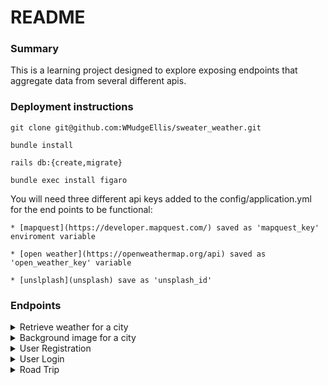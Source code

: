 # README

### Summary

This is a learning project designed to explore exposing endpoints that aggregate data from several different apis.


### Deployment instructions

  ```
  git clone git@github.com:WMudgeEllis/sweater_weather.git

  bundle install

  rails db:{create,migrate}

  bundle exec install figaro

  ```

  You will need three different api keys added to the config/application.yml for the end points to be functional:

    * [mapquest](https://developer.mapquest.com/) saved as 'mapquest_key' enviroment variable

    * [open weather](https://openweathermap.org/api) saved as 'open_weather_key' variable

    * [unslplash](unsplash) save as 'unsplash_id'


### Endpoints

<details>
  <summary> Retrieve weather for a city </summary>

  * Method: GET

  * Endpoint: api/v1/forcast

  * Parameters: only accepts location as a string. Example request:

  * api/v1/forcast?location=denver,co

```
{
  "data": {
      "id": null,
      "type": "forecast",
      "attributes": {
          "current_weather": {
              "datetime": "2021-11-16T13:20:31.000-07:00",
              "sunrise": "2021-11-16T06:46:09.000-07:00",
              "sunset": "2021-11-16T16:43:41.000-07:00",
              "temperature": 69.78,
              "feels_like": 67.12,
              "humidity": 14,
              "uvi": 1.91,
              "visibility": 10000,
              "conditions": "overcast clouds",
              "icon": "04d"
          },
          "daily_weather": [
              {
                  "date": "2021-11-16",
                  "sunrise": "2021-11-16T06:46:09.000-07:00",
                  "sunset": "2021-11-16T16:43:41.000-07:00",
                  "max_temp": 69.78,
                  "min_temp": 46.8,
                  "conditions": "overcast clouds",
                  "icon": "04d"
              },
              {
                  "date": "2021-11-17",
                  "sunrise": "2021-11-17T06:47:17.000-07:00",
                  "sunset": "2021-11-17T16:42:57.000-07:00",
                  "max_temp": 42.98,
                  "min_temp": 34.63,
                  "conditions": "broken clouds",
                  "icon": "04d"
              },
              {
                  "date": "2021-11-18",
                  "sunrise": "2021-11-18T06:48:26.000-07:00",
                  "sunset": "2021-11-18T16:42:16.000-07:00",
                  "max_temp": 49.24,
                  "min_temp": 32.27,
                  "conditions": "clear sky",
                  "icon": "01d"
              },
              {
                  "date": "2021-11-19",
                  "sunrise": "2021-11-19T06:49:34.000-07:00",
                  "sunset": "2021-11-19T16:41:36.000-07:00",
                  "max_temp": 61.65,
                  "min_temp": 43.93,
                  "conditions": "overcast clouds",
                  "icon": "04d"
              },
              {
                  "date": "2021-11-20",
                  "sunrise": "2021-11-20T06:50:41.000-07:00",
                  "sunset": "2021-11-20T16:40:58.000-07:00",
                  "max_temp": 58.75,
                  "min_temp": 44.8,
                  "conditions": "overcast clouds",
                  "icon": "04d"
              }
          ],
          "hourly_weather": [
              {
                  "time": "13:00",
                  "temperature": 69.78,
                  "conditions": "overcast clouds",
                  "icon": "04d"
              },
              {
                  "time": "14:00",
                  "temperature": 69.44,
                  "conditions": "overcast clouds",
                  "icon": "04d"
              },
              {
                  "time": "15:00",
                  "temperature": 68.38,
                  "conditions": "overcast clouds",
                  "icon": "04d"
              },
              {
                  "time": "16:00",
                  "temperature": 66.18,
                  "conditions": "overcast clouds",
                  "icon": "04d"
              },
              {
                  "time": "17:00",
                  "temperature": 62.47,
                  "conditions": "overcast clouds",
                  "icon": "04n"
              },
              {
                  "time": "18:00",
                  "temperature": 58.68,
                  "conditions": "overcast clouds",
                  "icon": "04n"
              },
              {
                  "time": "19:00",
                  "temperature": 57.15,
                  "conditions": "broken clouds",
                  "icon": "04n"
              },
              {
                  "time": "20:00",
                  "temperature": 55.26,
                  "conditions": "scattered clouds",
                  "icon": "03n"
              }
          ]
      }
  }
}
```  
</details>

<details>
  <summary> Background image for a city </summary>

  * Permissions: any image that is presented must say the source (unsplash.com), give the photographer credit, and link to the author's unsplash portfolio. More information can be found [here](https://help.unsplash.com/en/articles/2511315-guideline-attribution)

  * method: GET

  * Endpoint: api/v1/backgrounds

  * Parameters: only accepts location as a string. Example request:

  * /api/v1/backgrounds?location=denver,co

  ```
  {
    "data": {
        "type": "image",
        "id": null,
        "attributes": {
            "location": "denver,co",
            "image_url": "https://images.unsplash.com/photo-1634507307799-ace9b49840b7?crop=entropy&cs=srgb&fm=jpg&ixid=MnwyNzU0MjV8MHwxfHNlYXJjaHwxfHxkZW52ZXIlMkNjb3xlbnwwfHx8fDE2MzcwODUwNjc&ixlib=rb-1.2.1&q=85",
            "credit": {
                "source": "unsplash.com",
                "photographer": "Dillon Wanner",
                "photographer_portfolio": "https://dillydally.myportfolio.com"
            }
        }
    }
  }

  ```

</details>


<details>
  <summary> User Registration </summary>

  * method: POST

  * Endpoint: api/v1/users

  * Parameters: No parameters, must include the following in the body of the request:

  ```
  {
    "email": "whatever@example.com",
    "password": "password",
    "password_confirmation": "password"
  }
  ```

  * Example response:

  ```
  {
      "data": {
          "type": "users",
          "id": "3",
          "attributes": {
              "email": "whatever@example.com",
              "api_key": "c66eefa19f1d0dfef2e2cf9a7e34e5a9"
          }
      }
  }
  ```

</details>


<details>
  <summary> User Login </summary>

  * method: POST

  * Endpoint: api/v1/sessions

  * Parameters: No parameters, must include the following in the body of the request:

  ```
  {
    "email": "whatever@example.com",
    "password": "password"
  }
  ```

  * Example response:

  ```
  {
      "data": {
          "type": "users",
          "id": "2",
          "attributes": {
              "email": "whatever@example.com",
              "api_key": "534d5f259d937d75a77dbecec01e3d32"
          }
      }
  }
  ```

</details>

<details>
  <summary> Road Trip </summary>

  * method: POST

  * Endpoint: api/v1/road_trip

  * Parameters: No parameters, must include the following in the body of the request:

  ```
  {
      "origin": "Denver,CO",
      "destination": "Pueblo,CO",
      "api_key": "534d5f259d937d75a77dbecec01e3d32"
  }
  ```

  * All are required. Api key must be a valid key.

  * Example response:

  ```
  {
      "data": {
          "id": null,
          "type": "road_trip",
          "attributes": {
              "start_city": "Denver,CO",
              "end_city": "Pueblo,CO",
              "travel_time": "01:45:23",
              "weather_at_eta": {
                  "temperature": 71.76,
                  "conditions": "overcast clouds"
              }
          }
      }
  }
  ```

</details>
